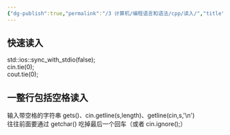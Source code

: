 ```yaml
---
{"dg-publish":true,"permalink":"/3 计算机/编程语言和语法/cpp/读入/","title":"读入"}
---
```



## 快速读入
  std::ios::sync_with_stdio(false);  
  cin.tie(0);  
  cout.tie(0);

## 一整行包括空格读入
输入带空格的字符串 gets()、cin.getline(s,length)、getline(cin,s,'\n')  
往往前面要通过 getchar() 吃掉最后一个回车（或者 cin.ignore();）